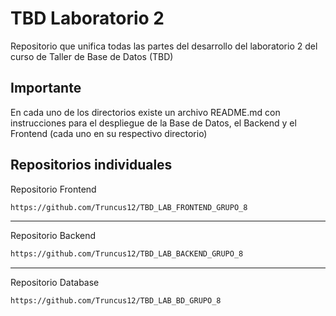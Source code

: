 # TBD Laboratorio 2
Repositorio que unifica todas las partes del desarrollo del laboratorio 2 del curso de Taller de Base de Datos (TBD)

## Importante

En cada uno de los directorios existe un archivo README.md con instrucciones para el despliegue de la Base de Datos, el Backend y el Frontend (cada uno en su respectivo directorio)

## Repositorios individuales

Repositorio Frontend
```bash
https://github.com/Truncus12/TBD_LAB_FRONTEND_GRUPO_8
```
---
Repositorio Backend
```bash
https://github.com/Truncus12/TBD_LAB_BACKEND_GRUPO_8
```
---
Repositorio Database
```bash
https://github.com/Truncus12/TBD_LAB_BD_GRUPO_8
```
